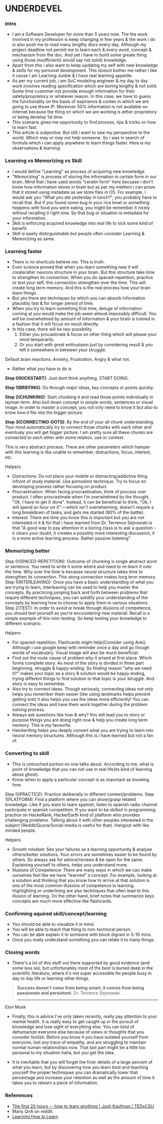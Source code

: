 # UNDERDEVEL
### Intro
- I am a Software Developer for more than 5 years now. The the work involved in my profession is keep changing in few years & the work i do is also push me to read many lengthy docs every day. Although my project deadline not permit me to learn each & every word, concept & mechanism from the doc. And yet i have to build some greate thing using those insufficient(i would say not solid) knowledge.
- Apart from this i also want to keep updating my self with new knowledge & skills for my personal development. This doesnt bother me rather i like it cause I am Learning Junkie & I have real learning appetite.
- As per my current job, i am SoC modeling engineer & my day to day work involves reading specification which are boring lengthy & not solid. Some time customer not provide enough information for their safety/proprietory or whatever reason. In this case, we have to guess the functionality on the basis of expirience & contex in which we are going to use those IP. Moreover 50% information is not available on internet because the thing on which we are working is either proprietory or being develop 1st time.
- This scenario gives me opportunity to find process, tips & tricks on how to learn fast.
- This article is subjective. But still i want to saw my perspective to the world. Which may or may not help someone. So i was in search of formula which i can apply anywhere to learn things faster. Here is my observations & learning:


### Learning vs Memorizing vs Skill
- I would define "Learning" as process of acquiring new knowledge.
- "Memorizing" is process of storing the infromation in certain form in our brain. Mind that i have used words "ceratin form" here becuase i don't know how information stores in brain but as per my intellect i can prove that it stored using metadata as we store files in OS. For example, i would ask you "What you ate yesterday in lunch?", you probably have to recall that. But if you found some bug in your rice bowl or something heppens with food you were eating, you might be remember it nicely without recalling it right now. So that bug or situation is metadata for your information.
- Skill is enforcing acquired knowledge into real life to sick some kind of benefit. 
- Skill is easily distinguishable but people often consider Learning & Memorizing as same.


### Learning faster
- There is no shortcuts believe me. This is truth.
- Even science proved that when you learn something new it will create/alter neurons structure in your brain. But this structure take time to strengthen its connection. When you do spaced-repetition, practice or test your self, this connection strengthen over the time. This will create long term memory. And this is the real process how your brain learn things.
- But yes there are techniques by which you can absorb information plausibly fast & for longer period of time.
- When you try to learn something first time, deluge of information coming at you would make the job seem almost impossibly difficult. You will be overwhelmed by amount of information & your brain is trained in a fashion that it will focus on result directly. 
- In this case, there will be two possibility
  1. Either you procastinate & focus on other thing which will please your mind temporarily.
  2. Or you start with great enthusiasm just by considering result & you left it somewhere in between your struggle.

Default brain reactions: Anxiety, Frustration, Angry & what not.

- Rather what you have to do is 

**Step 0(KICKSTART)**: Just dont think anything, START DOING.

**Step 1(BRIEFING)**: Go through major ideas, key concepts or points quickly.

**Step 2(CHUNKING)**: Start chunking it and read those points individually in layman term. Also boil down concept in simple words, sentences or visual image. In order to master a concept, you not only need to know it but also to know how it fits into the bigger picture.

**Step 3(CONNECTING-DOTS)**: By the end of your all chunk understanding. Your mind automatically try to connect those chunks with each other and eventualy you will get bigger picture. I am pretty sure all these chunks are connected to each other with some relation, use or context.

This is very abstract process. There are other parameters which hamper with this learning is like unable to remember, distractions, focus, interest, etc. 

Helpers
- Distractions: Do not place your mobile or distracting/addictive thing infront of study material. Use pomodoro technique. Try to focus on developing process rather focusing on product.
- Procrastination: When facing procrastination, think of process over product. I often procrastinate when I’m overwhelmed by the thought, "Ok, I have to get X done". Instead, it can be beneficial to think, "Ok, I will spend an hour on X" — which isn't overwhelming, doesn't require a long breakdown of tasks, and gets me started (90% of the battle).
- Interest: There are time you know this is important but you are not interested in it &  for that i have learned from Dr. Terrence Sejnowski is that "A good way to pay attention in a boring class is to ask a question - it clears your doubt, it creates a possibly more interesting discussion, it is a more active learning process. Rather passive listening"

### Memorizing better

Step 0(SPACED-REPETITION): Outcome of chunking is single abstract word or sentence. You need to write it some where and need to re-learn it over the time. Why over the time is because neural structure takes time to strengthen its connection. This stong connection makes long term memory.
Step 1(INTERLEAVING): Once you have a basic understanding of what you are trying to learn, interleaving can be used to help you master the concepts. By practicing jumping back and forth between problems that require different techniques, you can solidify your understanding of the concepts by learning how to choose to apply them in various situations. 
Step 2(TEST): In order to avoid or break through illusions of competence, you should test yourself as you’re encountering new material. Recall is a simple example of this mini-testing. So keep testing your knowledge to different scenario.

Helpers
- For spaced-repetition, Flashcards might help(Consider using Anki). Although i use google keep with reminder once a day and go though words of vocabulary. Visual image will also be much beneficial. 
- Find out the route cause of problem why it arised at first place. Which forms complete story. As most of the story is divided in three part beginning, struggle & happy-ending. So finding reason "why we need it?" makes your topic as a story & solution would be happy ending, trying different things to find solution to that topic is your struggle. And story is easy to remember.
- Also try to connect ideas. Though seriously, connecting ideas not only helps you remember them easier (like using landmarks helps prevent getting lost) it also helps you use the ideas more efficiently! You can connect the ideas and have them work together during the problem solving process.
- Always ask questions like how & why? this will lead you to story or purpose things you are doing right now & help you create long term memory. This is my favourite.
- Handwriting helps you deeply convert what you are trying to learn into neural memory structures. Although this is i have learned but not a fan of.




### Converting to skill
- This is untouched portion no one talks about. According to me, what is point of knowledge that you can not use in real life(its kind of learning about ghost).
- Know when to apply a particular concept is as important as knowing how.

Step 0(PRACTICE): Practice deliberatly in different context/problems.
Step 1(PLATFORM): Find a platform where you can show/grasp related knowledge. Like if you want to learn spanish, listen to spanish radio channel participate in spanish competition. If you want to be skilled in programming practice on HackeRank, HackerEarth kind of platform who provides challenging problems. Talking about it with other peoples interested in the subject (Reddit/Quora/Social-media is useful for that). Hangout with like minded people.

Helpers
- Growth mindset: See your failures as a learning opportunity & analyse others/better solutions. Your errors are sometimes easier to be found by others. So always ask for advice/reviews & be open for the same. Explaining yourself to others, helps you understand more. 
- Illusions of Competence: There are many ways in which we can make ourselves feel like we have "learned" a concept. For example, looking at a solution and thinking that you know how to arrive at that solution is one of the most common illusions of competence in learning. Highlighting or underlining are also techniques that often lead to this illusion of learning. On the other hand, brief notes that summarize keys concepts are much more effective like flashcards. 

### Confirming aquired skill/concept/learning
- You should be able to visualize it in mind.
- You will be able to teach that thing to non-technical person.
- You can be able explain it to someone with block digram in 5-10 mins.
- Once you really understand something you can relate it to many things.

### Closing words
- There's a lot of this stuff out there supported by good evidence (and some less so), but unfortunately most of the best is buried deep in the scientific literature, where it's not super accessible for people busy in day to day life or learning other things.


> **Success doesn't come from being smart, it comes from being passionate and persistent.**
Dr. Terrence Sejnowski
> ****
Elon Musk
> 


- Finally, this is advice I've only taken recently, really pay attention to your mental health. It is really easy to get caught up in the pursuit of knowledge and lose sight of everything else. You can kind of dehumanize everyone else because of views or thoughts that you consider foolish. Before you know it you have isolated yourself from everyone, lost any trace of empathy, and are struggling to maintain normal human relationships now. That last part might be a little too personal to my situation haha, but you get the idea.

- It is inevitable that you will forget the finer details of a large percent of what you learn, but by discovering how you learn best and teaching yourself the proper techniques you can dramatically lower that percentage and increase your retention as well as the amount of time it takes you to relearn a piece of information.

### References
- [The first 20 hours -- how to learn anything | Josh Kaufman | TEDxCSU](https://www.youtube.com/watch?v=5MgBikgcWnY&index=4&list=WL)
- Many QnA on reddit.
- [Learning How to Learn](https://www.coursera.org/learn/learning-how-to-learn).
